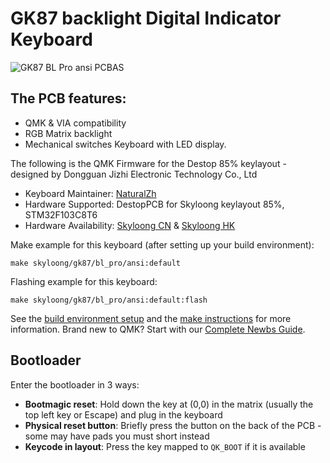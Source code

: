 # GK87 backlight Digital Indicator Keyboard

![GK87 BL Pro ansi PCBAS](https://i.imgur.com/Z9wxLYh.jpg)

## The PCB features:
* QMK & VIA compatibility
* RGB Matrix backlight
* Mechanical switches Keyboard with LED display.


The following is the QMK Firmware for the Destop 85% keylayout -  designed by Dongguan Jizhi Electronic Technology Co., Ltd

* Keyboard Maintainer: [NaturalZh](https://github.com/NaturalZh)
* Hardware Supported: DestopPCB for Skyloong keylayout 85%, STM32F103C8T6
* Hardware Availability: [Skyloong CN](http://www.skyloong.com.cn) & [Skyloong HK](https://skyloongtech.com)

Make example for this keyboard (after setting up your build environment):

    make skyloong/gk87/bl_pro/ansi:default

Flashing example for this keyboard:

    make skyloong/gk87/bl_pro/ansi:default:flash

See the [build environment setup](https://docs.qmk.fm/#/getting_started_build_tools) and the [make instructions](https://docs.qmk.fm/#/getting_started_make_guide) for more information. Brand new to QMK? Start with our [Complete Newbs Guide](https://docs.qmk.fm/#/newbs).

## Bootloader

Enter the bootloader in 3 ways:

* **Bootmagic reset**: Hold down the key at (0,0) in the matrix (usually the top left key or Escape) and plug in the keyboard
* **Physical reset button**: Briefly press the button on the back of the PCB - some may have pads you must short instead
* **Keycode in layout**: Press the key mapped to `QK_BOOT` if it is available
